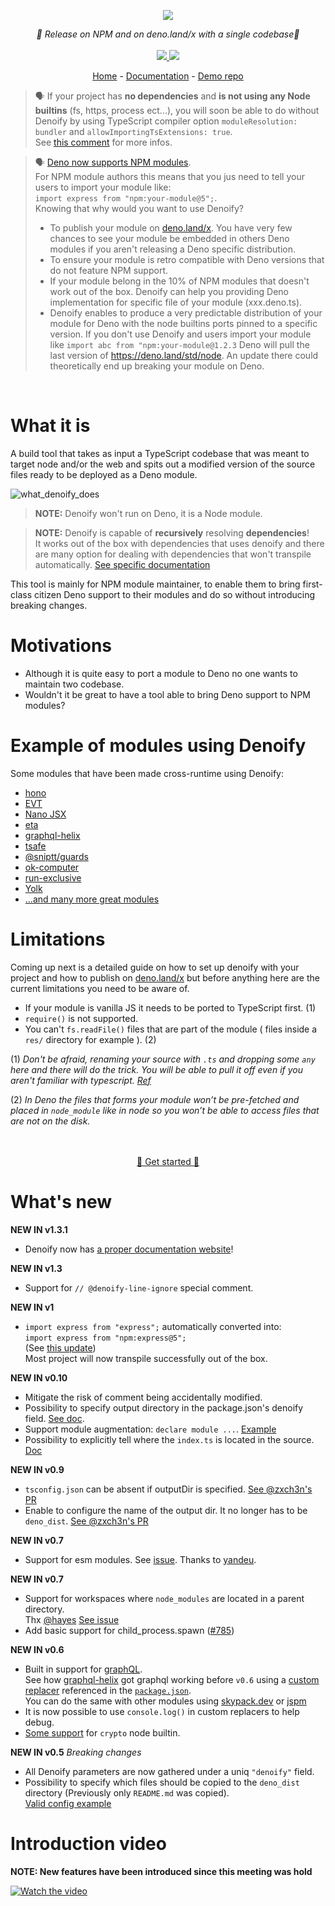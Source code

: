<p align="center">
    <img src="https://user-images.githubusercontent.com/6702424/79351107-900eb300-7f38-11ea-8272-91ff725d29f3.png">
</p>
<p align="center">
    <i>🦕 Release on NPM and on deno.land/x with a single codebase🦕</i>
    <br>
    <br>
    <a href="https://github.com/garronej/denoify/actions">
      <img src="https://github.com/garronej/denoify/workflows/ci/badge.svg">
    </a>
    <a href="https://github.com/garronej/denoify/blob/main/LICENSE">
      <img src="https://img.shields.io/npm/l/denoify">
    </a>
</p>

</p>
<p align="center">
  <a href="https://www.denoify.land">Home</a>
  -
  <a href="https://docs.denoify.land">Documentation</a>
  -
  <a href="https://github.com/garronej/my_dummy_npm_and_deno_module">Demo repo</a>
</p>

> 🗣️ If your project has **no dependencies** and **is not using any Node builtins** (fs, https, process ect...), you will soon be able to do
> without Denoify by using TypeScript compiler option `moduleResolution: bundler` and `allowImportingTsExtensions: true`.  
> See [this comment](https://github.com/gvergnaud/ts-pattern/pull/108#issuecomment-1356829719) for more infos.

> 🗣️ [Deno now supports NPM modules](https://deno.com/blog/changes#compatibility-with-node-and-npm).  
> For NPM module authors this means that you jus need to tell your users to import your module like:  
> `import express from "npm:your-module@5";`.  
> Knowing that why would you want to use Denoify?
>
> -   To publish your module on [deno.land/x](https://deno.land/x). You have very few chances to see your module
>     be embedded in others Deno modules if you aren't releasing a Deno specific distribution.
> -   To ensure your module is retro compatible with Deno versions that do not feature NPM support.
> -   If your module belong in the 10% of NPM modules that doesn't work out of the box. Denoify can help you
>     providing Deno implementation for specific file of your module (xxx.deno.ts).
> -   Denoify enables to produce a very predictable distribution of your module for Deno with the node builtins ports pinned to
>     a specific version. If you don't use Denoify and users import your module like `import abc from "npm:your-module@1.2.3`
>     Deno will pull the last version of https://deno.land/std/node. An update there could theoretically end up breaking your module
>     on Deno.

<br>

# What it is

A build tool that takes as input a TypeScript codebase that was meant to target node and/or the web and spits out a modified version of the source files ready to be deployed as a Deno module.

![what_denoify_does](https://user-images.githubusercontent.com/6702424/85449626-41b10c80-b598-11ea-91cc-6805facab1dd.png)

> **NOTE:** Denoify won't run on Deno, it is a Node module.

> **NOTE:** Denoify is capable of **recursively** resolving **dependencies**!  
> It works out of the box with dependencies that uses denoify
> and there are many option for dealing with dependencies that won't transpile automatically. [See specific documentation](https://github.com/garronej/my_dummy_npm_and_deno_module)

This tool is mainly for NPM module maintainer, to enable them to bring first-class citizen Deno support to their modules and do so without introducing breaking changes.

# Motivations

-   Although it is quite easy to port a module to Deno no one wants to maintain two codebase.
-   Wouldn't it be great to have a tool able to bring Deno support to NPM modules?

# Example of modules using Denoify

Some modules that have been made cross-runtime using Denoify:

-   [hono](https://github.com/honojs/hono)
-   [EVT](https://evt.land)
-   [Nano JSX](https://github.com/nanojsx/nano)
-   [eta](https://deno.land/x/eta@v1.3.0)
-   [graphql-helix](https://github.com/contrawork/graphql-helix)
-   [tsafe](https://github.com/garronej/tsafe)
-   [@sniptt/guards](https://github.com/sniptt-official/guards)
-   [ok-computer](https://github.com/richardscarrott/ok-computer)
-   [run-exclusive](https://github.com/garronej/run-exclusive)
-   [Yolk](https://github.com/nestdotland/yolk)
-   [...and many more great modules](https://github.com/garronej/denoify/network/dependents?dependent_type=PACKAGE)

# Limitations

Coming up next is a detailed guide on how to set up denoify with your project and how
to publish on [deno.land/x](https://deno.land/x) but before anything
here are the current limitations you need to be aware of.

-   If your module is vanilla JS it needs to be ported to TypeScript first. (1)
-   `require()` is not supported.
-   You can't `fs.readFile()` files that are part of the module ( files inside a `res/`
    directory for example ). (2)

(1) _Don't be afraid, renaming your source with `.ts` and dropping some `any` here
and there will do the trick.
You will be able to pull it off even if you aren't familiar with typescript. [Ref](https://github.com/garronej/my_dummy_npm_and_deno_module#enable-strict-mode-and-fixes-errors-if-any)_

(2) _In Deno the files that forms your module won’t be pre-fetched and
placed in `node_module` like in node so you won’t be able to access files that are not
on the disk._

<p align="center">  
    <br />
    <br />
    <a href="https://docs.denoify.land/">🚀 Get started 🚀</a>
</p>

# What's new

**NEW IN v1.3.1**

-   Denoify now has [a proper documentation website](https://docs.denoify.land)!

**NEW IN v1.3**

-   Support for `// @denoify-line-ignore` special comment.

**NEW IN v1**

-   `import express from "express";` automatically converted into:  
    `import express from "npm:express@5";`  
    (See [this update](https://deno.com/blog/changes#compatibility-with-node-and-npm))  
    Most project will now transpile successfully out of the box.

**NEW IN v0.10**

-   Mitigate the risk of comment being accidentally modified.
-   Possibility to specify output directory in the package.json's denoify field. [See doc](https://github.com/garronej/my_dummy_npm_and_deno_module#optional-step-45-specify-the-output-directory).
-   Support module augmentation: `declare module ...`. [Example](https://github.com/gcanti/fp-ts/blob/60250b9de118d4939374368ca1be665bac871769/src/Endomorphism.ts#L40)
-   Possibility to explicitly tell where the `index.ts` is located in the source. [Doc](https://github.com/garronej/my_dummy_npm_and_deno_module#optional-step-475-specify-where-the-indexts-is-located-in-your-source)

**NEW IN v0.9**

-   `tsconfig.json` can be absent if outputDir is specified. [See @zxch3n's PR](https://github.com/garronej/denoify/pull/32)
-   Enable to configure the name of the output dir. It no longer has to be `deno_dist`. [See @zxch3n's PR](https://github.com/garronej/denoify/pull/31)

**NEW IN v0.7**

-   Support for esm modules. See [issue](https://github.com/garronej/denoify/issues/29). Thanks to [yandeu](https://github.com/yandeu).

**NEW IN v0.7**

-   Support for workspaces where `node_modules` are located in a parent directory.  
    Thx [@hayes](https://github.com/hayes) [See issue](https://github.com/garronej/denoify/issues/23)
-   Add basic support for child_process.spawn ([#785](https://github.com/denoland/deno_std/pull/785))

**NEW IN v0.6**

-   Built in support for [graphQL](https://www.npmjs.com/package/graphql).  
    See how [graphql-helix](https://github.com/contrawork/graphql-helix) got graphql working before `v0.6` using a [custom replacer](https://github.com/contrawork/graphql-helix/blob/79e863288a93d1b491caeca32a4124f97465d5a6/scripts/denoify-replacer.js)
    referenced in the [`package.json`](https://github.com/contrawork/graphql-helix/blob/79e863288a93d1b491caeca32a4124f97465d5a6/package.json).  
    You can do the same with other modules using [skypack.dev](https://www.skypack.dev/) or [jspm](https://jspm.org/)
-   It is now possible to use `console.log()` in custom replacers to help debug.
-   [Some support](https://github.com/denoland/deno/pull/8191) for `crypto` node builtin.

**NEW IN v0.5** _Breaking changes_

-   All Denoify parameters are now gathered under a uniq `"denoify"` field.
-   Possibility to specify which files should be copied to the `deno_dist` directory (Previously only `README.md` was copied).  
    [Valid config example](https://github.com/garronej/my_dummy_npm_and_deno_module/blob/master/package.json)

# Introduction video

**NOTE: New features have been introduced since this meeting was hold**

[![Watch the video](https://user-images.githubusercontent.com/6702424/85890466-af09ab00-b7ed-11ea-9cf4-10c9bbfb3621.png)](https://youtu.be/vJQdfTPeeXw)
